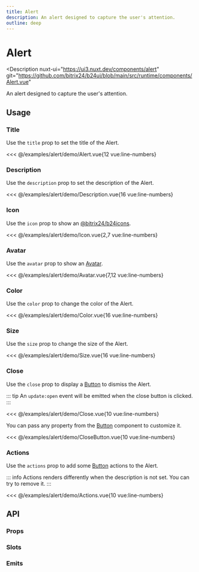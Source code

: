 ```yaml
---
title: Alert
description: An alert designed to capture the user's attention.
outline: deep
---
```

<script setup>
import AlertExample from '/examples/alert/Alert.vue';
import DescriptionExample from '/examples/alert/Description.vue';
import IconExample from '/examples/alert/Icon.vue';
import AvatarExample from '/examples/alert/Avatar.vue';
import ColorExample from '/examples/alert/Color.vue';
import SizeExample from '/examples/alert/Size.vue';
import CloseExample from '/examples/alert/Close.vue';
import CloseButtonExample from '/examples/alert/CloseButton.vue';
import ActionsExample from '/examples/alert/Actions.vue';
</script>
# Alert

<Description
  nuxt-ui="https://ui3.nuxt.dev/components/alert"
git="https://github.com/bitrix24/b24ui/blob/main/src/runtime/components/Alert.vue"
>
  An alert designed to capture the user's attention.
</Description>

## Usage

### Title

Use the `title` prop to set the title of the Alert.

<div class="lg:min-h-[275px]">
  <ClientOnly>
    <AlertExample />
  </ClientOnly>
</div>

<<< @/examples/alert/demo/Alert.vue{12 vue:line-numbers}

### Description

Use the `description` prop to set the description of the Alert.

<div class="lg:min-h-[389px]">
  <ClientOnly>
    <DescriptionExample />
  </ClientOnly>
</div>

<<< @/examples/alert/demo/Description.vue{16 vue:line-numbers}

### Icon

Use the `icon` prop to show an [@bitrix24/b24icons](https://bitrix24.github.io/b24icons/guide/icons.html).

<div class="lg:min-h-[160px]">
  <ClientOnly>
    <IconExample />
  </ClientOnly>
</div>

<<< @/examples/alert/demo/Icon.vue{2,7 vue:line-numbers}

### Avatar

Use the `avatar` prop to show an [Avatar](/components/avatar).

<div class="lg:min-h-[160px]">
  <ClientOnly>
    <AvatarExample />
  </ClientOnly>
</div>

<<< @/examples/alert/demo/Avatar.vue{7,12 vue:line-numbers}

### Color

Use the `color` prop to change the color of the Alert.

<div class="lg:min-h-[275px]">
  <ClientOnly>
    <ColorExample />
  </ClientOnly>
</div>

<<< @/examples/alert/demo/Color.vue{16 vue:line-numbers}

### Size

Use the `size` prop to change the size of the Alert.

<div class="lg:min-h-[275px]">
  <ClientOnly>
    <SizeExample />
  </ClientOnly>
</div>

<<< @/examples/alert/demo/Size.vue{16 vue:line-numbers}

### Close

Use the `close` prop to display a [Button](/components/button) to dismiss the Alert.

::: tip
An `update:open` event will be emitted when the close button is clicked.
:::

<div class="lg:min-h-[160px]">
  <ClientOnly>
    <CloseExample />
  </ClientOnly>
</div>

<<< @/examples/alert/demo/Close.vue{10 vue:line-numbers}

You can pass any property from the [Button](/components/button) component to customize it.

<div class="lg:min-h-[160px]">
  <ClientOnly>
    <CloseButtonExample />
  </ClientOnly>
</div>

<<< @/examples/alert/demo/CloseButton.vue{10 vue:line-numbers}

### Actions

Use the `actions` prop to add some [Button](/components/button) actions to the Alert.

::: info
Actions renders differently when the description is not set. You can try to remove it.
:::

<div class="lg:min-h-[316px]">
  <ClientOnly>
    <ActionsExample />
  </ClientOnly>
</div>

<<< @/examples/alert/demo/Actions.vue{10 vue:line-numbers}

## API

### Props

<ComponentProps component="Alert" />

### Slots

<ComponentSlots component="Alert" />

### Emits

<ComponentEmits component="Alert" />
